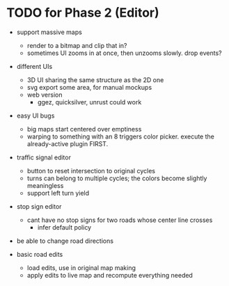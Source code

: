 # TODO for Phase 2 (Editor)

- support massive maps
	- render to a bitmap and clip that in?
	- sometimes UI zooms in at once, then unzooms slowly. drop events?

- different UIs
	- 3D UI sharing the same structure as the 2D one
	- svg export some area, for manual mockups
	- web version
		- ggez, quicksilver, unrust could work

- easy UI bugs
	- big maps start centered over emptiness
	- warping to something with an 8 triggers color picker. execute the already-active plugin FIRST.

- traffic signal editor
	- button to reset intersection to original cycles
	- turns can belong to multiple cycles; the colors become slightly meaningless
	- support left turn yield

- stop sign editor
	- cant have no stop signs for two roads whose center line crosses
		- infer default policy

- be able to change road directions

- basic road edits
	- load edits, use in original map making
	- apply edits to live map and recompute everything needed

